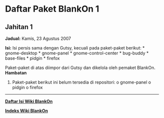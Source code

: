 # Daftar Paket BlankOn 1

## Jahitan 1
**Jadual:**
Kamis, 23 Agustus 2007

**Isi:**
Isi persis sama dengan Gutsy, kecuali pada paket-paket berikut:
    * gnome-desktop
    * gnome-panel
    * gnome-control-center
    * bug-buddy
    * base-files
    * pidgin
    * firefox

Paket-paket di atas diimpor dari Gutsy dan dikelola oleh pemaket BlankOn.
**Hambatan**
   1. Paket-paket berikut ini belum tersedia di repositori:
          o gnome-panel
          o pidgin
          o firefox





---
[**Daftar Isi Wiki BlankOn**](/wiki/DaftarIsi/index.html)
 
[**Indeks Wiki BlankOn**](/wiki/Indeks.html)



